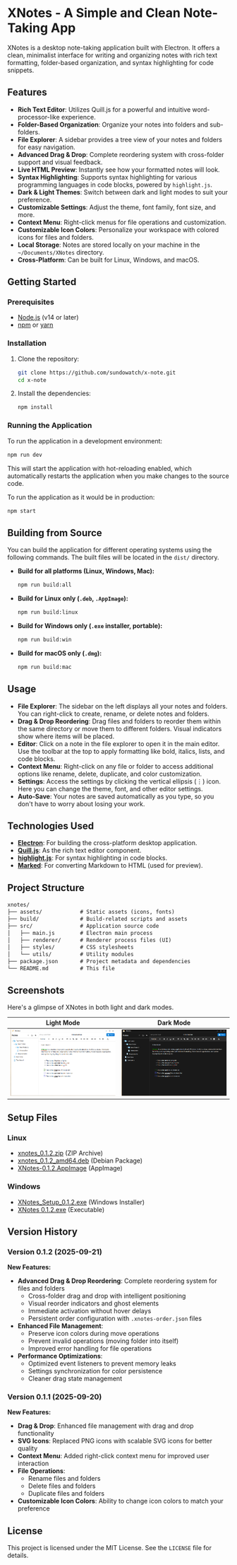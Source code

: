 # XNotes - A Simple and Clean Note-Taking App

XNotes is a desktop note-taking application built with Electron. It offers a clean, minimalist interface for writing and organizing notes with rich text formatting, folder-based organization, and syntax highlighting for code snippets.

## Features

- **Rich Text Editor**: Utilizes Quill.js for a powerful and intuitive word-processor-like experience.
- **Folder-Based Organization**: Organize your notes into folders and sub-folders.
- **File Explorer**: A sidebar provides a tree view of your notes and folders for easy navigation.
- **Advanced Drag & Drop**: Complete reordering system with cross-folder support and visual feedback.
- **Live HTML Preview**: Instantly see how your formatted notes will look.
- **Syntax Highlighting**: Supports syntax highlighting for various programming languages in code blocks, powered by `highlight.js`.
- **Dark & Light Themes**: Switch between dark and light modes to suit your preference.
- **Customizable Settings**: Adjust the theme, font family, font size, and more.
- **Context Menu**: Right-click menus for file operations and customization.
- **Customizable Icon Colors**: Personalize your workspace with colored icons for files and folders.
- **Local Storage**: Notes are stored locally on your machine in the `~/Documents/XNotes` directory.
- **Cross-Platform**: Can be built for Linux, Windows, and macOS.

## Getting Started

### Prerequisites

- [Node.js](https://nodejs.org/) (v14 or later)
- [npm](https://www.npmjs.com/) or [yarn](https://yarnpkg.com/)

### Installation

1.  Clone the repository:
    ```bash
    git clone https://github.com/sundowatch/x-note.git
    cd x-note
    ```

2.  Install the dependencies:
    ```bash
    npm install
    ```

### Running the Application

To run the application in a development environment:
```bash
npm run dev
```
This will start the application with hot-reloading enabled, which automatically restarts the application when you make changes to the source code.

To run the application as it would be in production:
```bash
npm start
```

## Building from Source

You can build the application for different operating systems using the following commands. The built files will be located in the `dist/` directory.

- **Build for all platforms (Linux, Windows, Mac):**
  ```bash
  npm run build:all
  ```

- **Build for Linux only (`.deb`, `.AppImage`):**
  ```bash
  npm run build:linux
  ```

- **Build for Windows only (`.exe` installer, portable):**
  ```bash
  npm run build:win
  ```

- **Build for macOS only (`.dmg`):**
  ```bash
  npm run build:mac
  ```

## Usage

-   **File Explorer**: The sidebar on the left displays all your notes and folders. You can right-click to create, rename, or delete notes and folders.
-   **Drag & Drop Reordering**: Drag files and folders to reorder them within the same directory or move them to different folders. Visual indicators show where items will be placed.
-   **Editor**: Click on a note in the file explorer to open it in the main editor. Use the toolbar at the top to apply formatting like bold, italics, lists, and code blocks.
-   **Context Menu**: Right-click on any file or folder to access additional options like rename, delete, duplicate, and color customization.
-   **Settings**: Access the settings by clicking the vertical ellipsis (⋮) icon. Here you can change the theme, font, and other editor settings.
-   **Auto-Save**: Your notes are saved automatically as you type, so you don't have to worry about losing your work.

## Technologies Used

-   **[Electron](https://www.electronjs.org/)**: For building the cross-platform desktop application.
-   **[Quill.js](https://quilljs.com/)**: As the rich text editor component.
-   **[highlight.js](https://highlightjs.org/)**: For syntax highlighting in code blocks.
-   **[Marked](https://marked.js.org/)**: For converting Markdown to HTML (used for preview).

## Project Structure

```
xnotes/
├── assets/            # Static assets (icons, fonts)
├── build/             # Build-related scripts and assets
├── src/               # Application source code
│   ├── main.js        # Electron main process
│   ├── renderer/      # Renderer process files (UI)
│   ├── styles/        # CSS stylesheets
│   └── utils/         # Utility modules
├── package.json       # Project metadata and dependencies
└── README.md          # This file
```

## Screenshots

Here's a glimpse of XNotes in both light and dark modes.

| Light Mode | Dark Mode |
| :---: | :---: |
| ![XNotes Light Mode](assets/images/light.png) | ![XNotes Dark Mode](assets/images/dark.png) |

## Setup Files

### Linux
- [xnotes_0.1.2.zip](https://github.com/sundowatch/x-notes/releases/download/xnotes/xnotes_0.1.2.zip) (ZIP Archive)
- [xnotes_0.1.2_amd64.deb](https://github.com/sundowatch/x-notes/releases/download/xnotes/xnotes_0.1.2_amd64.deb) (Debian Package)
- [XNotes-0.1.2.AppImage](https://github.com/sundowatch/x-notes/releases/download/xnotes/XNotes-0.1.2.AppImage) (AppImage)

### Windows
- [XNotes_Setup_0.1.2.exe](https://github.com/sundowatch/x-notes/releases/download/xnotes/XNotes_Setup_0.1.2.exe) (Windows Installer)
- [XNotes 0.1.2.exe](https://github.com/sundowatch/x-notes/releases/download/xnotes/XNotes.0.1.2.exe) (Executable)

## Version History

### Version 0.1.2 (2025-09-21)
**New Features:**
- **Advanced Drag & Drop Reordering**: Complete reordering system for files and folders
  - Cross-folder drag and drop with intelligent positioning
  - Visual reorder indicators and ghost elements
  - Immediate activation without hover delays
  - Persistent order configuration with `.xnotes-order.json` files
- **Enhanced File Management**: 
  - Preserve icon colors during move operations
  - Prevent invalid operations (moving folder into itself)
  - Improved error handling for file operations
- **Performance Optimizations**:
  - Optimized event listeners to prevent memory leaks
  - Settings synchronization for color persistence
  - Cleaner drag state management

### Version 0.1.1 (2025-09-20)
**New Features:**
- **Drag & Drop**: Enhanced file management with drag and drop functionality
- **SVG Icons**: Replaced PNG icons with scalable SVG icons for better quality
- **Context Menu**: Added right-click context menu for improved user interaction
- **File Operations**: 
  - Rename files and folders
  - Delete files and folders  
  - Duplicate files and folders
- **Customizable Icon Colors**: Ability to change icon colors to match your preference

## License

This project is licensed under the MIT License. See the `LICENSE` file for details.
